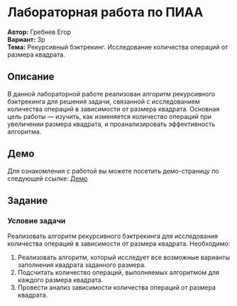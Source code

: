 # Лабораторная работа по ПИАА

**Автор:** Гребнев Егор  
**Вариант:** 3р  
**Тема:** Рекурсивный бэктрекинг. Исследование количества операций от размера квадрата.

## Описание

В данной лабораторной работе реализован алгоритм рекурсивного бэктрекинга для решения задачи, связанной с исследованием количества операций в зависимости от размера квадрата. Основная цель работы — изучить, как изменяется количество операций при увеличении размера квадрата, и проанализировать эффективность алгоритма.

## Демо

Для ознакомления с работой вы можете посетить демо-страницу по следующей ссылке: [Демо](http://piaa-lb1.yzz.me)

## Задание

### Условие задачи
Реализовать алгоритм рекурсивного бэктрекинга для исследования количества операций в зависимости от размера квадрата. Необходимо:
1. Реализовать алгоритм, который исследует все возможные варианты заполнения квадрата заданного размера.
2. Подсчитать количество операций, выполняемых алгоритмом для каждого размера квадрата.
3. Провести анализ зависимости количества операций от размера квадрата.